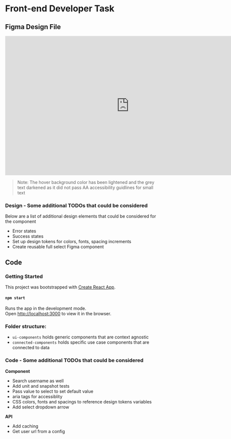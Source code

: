 # Front-end Developer Task

## Figma Design File

<iframe style="border: 1px solid rgba(0, 0, 0, 0.1);" width="800" height="450" src="https://www.figma.com/embed?embed_host=share&url=https%3A%2F%2Fwww.figma.com%2Fdesign%2FxNFC23o2ez10gmGq2ZOLNN%2FKevin-Lambert-Front-End-Developer-Task%3Fnode-id%3D0-1%26t%3DT2o9R5YUSjHKDHN6-1" allowfullscreen></iframe>

> Note: The hover background color has been lightened and the grey text darkened as it did not pass AA accessibility guidlines for small text

### Design - Some additional TODOs that could be considered

Below are a list of additional design elements that could be considered for the component

- Error states
- Success states
- Set up design tokens for colors, fonts, spacing increments
- Create reusable full select Figma component

## Code

### Getting Started

This project was bootstrapped with [Create React App](https://github.com/facebook/create-react-app).

#### `npm start`

Runs the app in the development mode.\
Open [http://localhost:3000](http://localhost:3000) to view it in the browser.

### Folder structure:

- `ui-components` holds generic components that are context agnostic
- `connected-components` holds specific use case components that are connected to data

### Code - Some additional TODOs that could be considered

**Component**

- Search username as well
- Add unit and snapshot tests
- Pass value to select to set default value
- aria tags for accessiblity
- CSS colors, fonts and spacings to reference design tokens variables
- Add select dropdown arrow

**API**

- Add caching
- Get user url from a config
